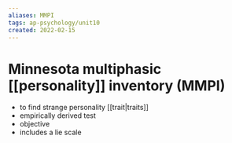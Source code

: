 ```yaml
---
aliases: MMPI
tags: ap-psychology/unit10 
created: 2022-02-15
---
```


# Minnesota multiphasic [[personality]] inventory (MMPI)

- to find strange personality [[trait|traits]]
- empirically derived test
- objective
- includes a lie scale 
